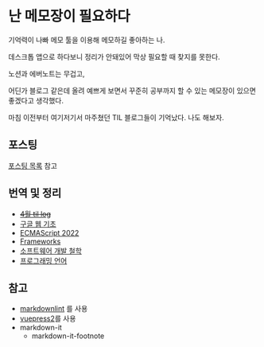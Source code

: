 # 난 메모장이 필요하다

기억력이 나빠 메모 툴을 이용해 메모하길 좋아하는 나.

데스크톱 앱으로 하다보니 정리가 안돼있어 막상 필요할 때 찾지를 못한다.

노션과 에버노트는 무겁고,

어딘가 블로그 같은데 올려 예쁘게 보면서 꾸준히 공부까지 할 수 있는 메모장이 있으면 좋겠다고 생각했다.

마침 이전부터 여기저기서 마주쳤던 TIL 블로그들이 기억났다.
나도 해보자.

## 포스팅

[포스팅 목록](./../_posts/README.md) 참고

## 번역 및 정리

- ~~[4월 til log](./april-log/README.md)~~
- [구글 웹 기초](../google-webfun/README.md)
- [ECMAScript 2022](../ecmascript/README.md)
- [Frameworks](../fw/README.md)
- [소프트웨어 개발 철학](./../sw/README.md)
- [프로그래밍 언어](../program-langs/README.md)

## 참고

- [markdownlint](https://github.com/DavidAnson/markdownlint) 를 사용
- [vuepress2](https://vuepress2.netlify.app/)를 사용
- markdown-it
  - markdown-it-footnote
